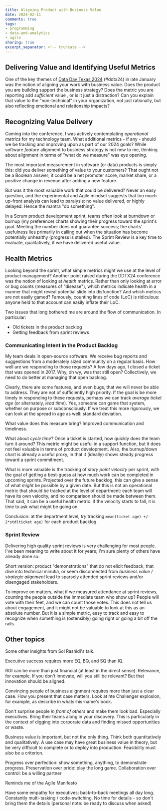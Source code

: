 ```yaml
---
title: Aligning Product with Business Value
date: 2024-02-11
comments: true
tags:
- programming
- data-and-analytics
- agile
sharing: true
excerpt_separator: <!-- truncate -->
---
```



## Delivering Value and Identifying Useful Metrics

One of the key themes of [Data Day Texas 2024](https://datadaytexas.com/)
(#ddtx24) in late January was the notion of aligning your work with business
value. Does the product you are building support the business strategy? Does the
metric you are reporting add _sufficient_ value , or is it just a distraction?
Can you explain that value to the "non-technical" in your organization, not just
rationally, but also reflecting emotional and relationship impacts?

## Recognizing Value Delivery

Coming into the conference, I was actively contemplating _operational metrics_
for my technology team. What additional metrics - if any - should we be tracking
and improving upon as part of our 2024 goals? While software _feature_ alignment
to business strategy is not new to me, thinking about alignment in terms of
"what do we measure" was eye opening.

The most important measurement in software (or data) products is simply this:
did you deliver something of value to your customers? That ought not be a
Boolean answer; it could be a net promoter score, market share, or a positive
change in revenue after adding a new feature.

But was it the most valuable work that could be delivered? Never an easy
question, and the experimental and Agile mindset suggests that too much up-front
analysis can lead to paralysis: no value delivered, or highly delayed. Hence the
mantra "do something".

In a Scrum product development sprint, teams often look at burndown or burnup
(my preference) charts showing their progress toward the sprint's goal. Meeting
the number does not guarantee success; the charts' usefulness lies primarily in
calling out when the situation has become potentially unhealthy (progress is
stalled). The Sprint Review is a key time to evaluate, qualitatively, if we have
delivered useful value.

## Health Metrics

Looking beyond the sprint, what simple metrics might we use at the level of
product management? Another point raised during the DDTX24 conference was the
notion of looking at _health_ metrics. Rather than only looking at error or bug
counts (measures of "disease"), which metrics indicate health in a manner that
might reveal potential slide into disfunction? And which metrics are not easily
gamed? Famously, counting lines of code (LoC) is ridiculous: anyone held to that
account can easily inflate their LoC.

Two issues that long bothered me are around the flow of communication. In
particular:

* Old tickets in the product backlog
* Getting feedback from sprint reviews

### Communicating Intent in the Product Backlog

My team deals in open-source software. We receive bug reports and suggestions
from a moderately sized community on a regular basis. How well are we responding
to those requests? A few days ago, I closed a ticket that was opened in 2017.
Why, oh wy, was that still open? Collectively, we need to do better at managing
that open backlog.

Clearly, there are some features, and even bugs, that we will
never be able to address. They are not of sufficiently high priority. If the
goal is be more timely in responding to these requests, perhaps we can track
_average ticket age_ (or alternately, _lead time_). Yes, someone can game that
system, whether on purpose or subconsciously. If we treat this more rigorously,
we can look at the spread in age as well: standard deviation.

What value does this measure bring? Improved communication and timeliness.

What about _cycle time_? Once a ticket is started, how quickly does the team turn
it around? This metric might be useful in a support function, but it does not
feel valuable in terms of product development. Also, the burnup/down chart is
already a useful proxy, in that it (ideally) shows steady progress toward a
sprint commitment.

What is more valuable is the tracking of _story point velocity_ per sprint, with
the goal of getting a best-guess at how much work can be completed in upcoming
sprints. Projected over the future backlog, this can give a sense of what
_might_ be possible by a given date. But this is not an operational metric that
should be tracked at the level of department: each team will have its own
velocity, and no comparison should be made between them. That said, it can be a
useful health metric: if the velocity starts to fall, it is time to ask what
might be going on.

Conclusion: at the department level, _try_ tracking `mean(ticket age) +/- 2*std(ticket
age)` for each product backlog.

### Sprint Review

Delivering high quality sprint reviews is very challenging for most people. I've
been meaning to write about it for years; I'm sure plenty of others have already
done so.

Short version: product "demonstrations" that do not elicit feedback, that dive
into technical minutia, or seem disconnected from _business value_ / _strategic
alignment_ lead to sparsely attended sprint reviews and/or disengaged
stakeholders.

To improve on matters, what if we measured attendance at sprint reviews,
counting the people outside the immediate team who show up? People will vote
with their feet, and we can count those votes. This does not tell us about
engagement, and it might not be valuable to look at this as an absolute number.
But it is a simple metric, easy to track and easy to recognize when something is
(ostensibly) going right or going a bit off the rails.


## Other topics

Some other insights from Sol Rashidi's talk.

Executive success requires more EQ, BQ, and SQ than IQ.

ROI can be more than just financial (at least in the direct sense). Relevance, for example. If you don't innovate, will you still be relevant? But that innovation should be aligned.

Convincing people of business alignment requires more than just a clear case. How you present that case matters. Look at hte Challenger explosion, for example, as describe in whats-his-name's book.

Don't surprise people _in front of others_ and make them look bad. Especially executives. Bring their teams along in your discovery. This is particularly in the context of digging into corporate data and finding missed opportunities or waste.

Business value is important, but not the only thing. Think both quantitatively and qualitatively. A use case may have great business value in theory, but be very difficult to complete or to deploy into production. Feasibility must also be a criterion.

Progress over perfection: show something, anything, to demonstrate progress.
Preservation over pride: play the long game.
Collaboration over control: be a willing partner

Reminds me of the Agile Manifesto

Have some empathy for executives: back-to-back meetings all day long. Constantly multi-tasking / code-switching. No time for details - so don't bring them the details (personal note: be ready to discuss when asked)
